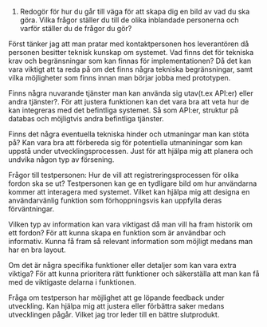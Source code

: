 1. Redogör för hur du går till väga för att skapa dig en bild av vad du
ska göra. Vilka frågor ställer du till de olika inblandade personerna 
och varför ställer du de frågor du gör?



Först tänker jag att man pratar med kontaktpersonen hos leverantören då personen besitter teknisk kunskap om systemet.
Vad finns det för tekniska krav och begränsningar som kan finnas för implementationen?
Då det kan vara viktigt att ta reda på om det finns några tekniska begränsningar, samt vilka möjligheter som finns innan man börjar jobba med prototypen. 

Finns några nuvarande tjänster man kan använda sig utav(t.ex API:er) eller andra tjänster?. 
För att justera funktionen kan det vara bra att veta hur de kan integreras med det befintliga systemet. Så som API:er, struktur på databas och möjligtvis andra befintliga tjänster.

Finns det några eventuella tekniska hinder och utmaningar man kan stöta på?
Kan vara bra att förbereda sig för potentiella utmaniningar som kan uppstå under utvecklingsprocessen. Just för att hjälpa mig att planera och undvika någon typ av försening. 

Frågor till testpersonen: Hur de vill att registreringsprocessen för olika fordon ska se ut?
Testpersonen kan ge en tydligare bild om hur användarna kommer att interagera med systemet. Vilket kan hjälpa mig att designa en användarvänlig funktion som förhoppningsvis kan uppfylla deras förväntningar.

Vilken typ av information kan vara viktigast då man vill ha fram historik om ett fordon?
För att kunna skapa en funktion som är användbar och informativ. Kunna få fram så relevant information som möjligt medans man har en bra layout. 

Om det är några specifika funktioner eller detaljer som kan vara extra viktiga?
För att kunna prioritera rätt funktioner och säkerställa att man kan få med de viktigaste delarna i funktionen. 

Fråga om testperson har möjlighet att ge löpande feedback under utveckling. Kan hjälpa mig att justera eller förbättra saker medans utvecklingen pågår. Vilket jag tror leder till en bättre slutprodukt.
